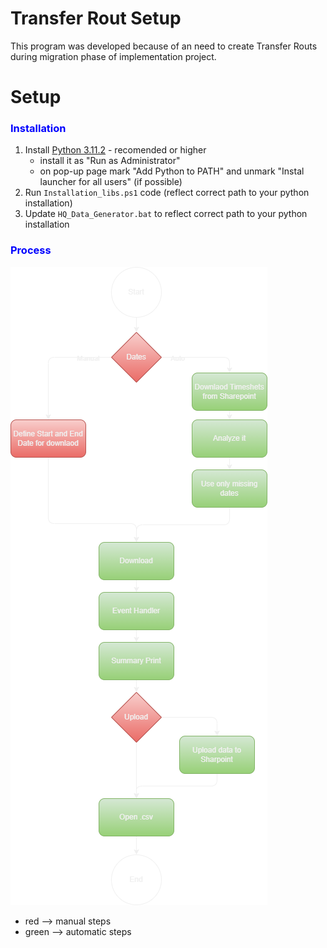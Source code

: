 # Transfer Rout Setup
This program was developed because of an need to create Transfer Routs during migration phase of implementation project.

# Setup
### <span style="color:blue;">Installation</span>
1. Install [Python 3.11.2](https://www.python.org/downloads/release/python-3112/) - recomended or higher
    - install it as "Run as Administrator"
    - on pop-up page mark "Add Python to PATH" and unmark "Instal launcher for all users" (if possible)
2. Run `Installation_libs.ps1` code (reflect correct path to your python installation)
3. Update `HQ_Data_Generator.bat` to reflect correct path to your python installation

### <span style="color:blue;">Process</span></span>
![Process](https://github.com/JanVasko1/KM-Calendar_Reading/blob/main/images/Process.png?raw=true
 "Overal process")

- red --> manual steps
- green --> automatic steps